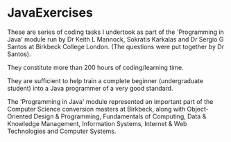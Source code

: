 JavaExercises
=============

These are series of coding tasks I undertook as part of the 'Programming in Java' module 
run by Dr Keith L Mannock, Sokratis Karkalas and Dr Sergio G Santos  at Birkbeck College London.
(The questions were put together by Dr Santos).

They constitute more than 200 hours of coding/learning time.

They are sufficient to help train a complete beginner (undergraduate student) into a 
Java programmer of a very good standard.


The 'Programming in Java' module represented an important part of the Computer Science
conversion masters at Birkbeck, along with Object-Oriented Design & Programming, 
Fundamentals of Computing, Data & Knowledge Management, Information Systems, 
Internet & Web Technologies and Computer Systems.
